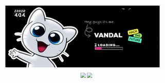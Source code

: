
![Greet](media/me.gif)

<p align="center">
  <img width="48%" src="https://github-readme-stats.vercel.app/api?username=vandalsoul&show_icons=true&theme=chartreuse-dark" />
  <img width="48%" src="https://github-readme-streak-stats.herokuapp.com/?user=vandalsoul&theme=chartreuse-dark" />
</p>
